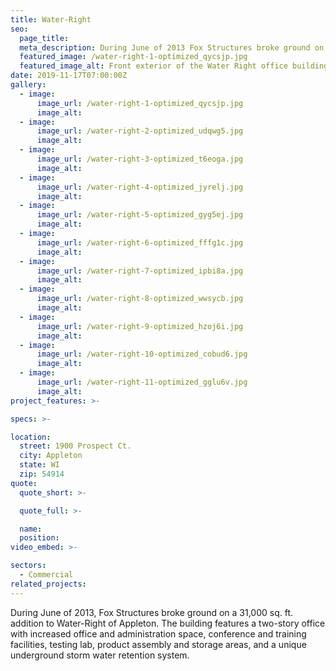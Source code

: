 ```yaml
---
title: Water-Right
seo:
  page_title:
  meta_description: During June of 2013 Fox Structures broke ground on a 31,000 sq. ft. addition to Water Right of Appleton.
  featured_image: /water-right-1-optimized_qycsjp.jpg
  featured_image_alt: Front exterior of the Water Right office building
date: 2019-11-17T07:00:00Z
gallery: 
  - image: 
      image_url: /water-right-1-optimized_qycsjp.jpg
      image_alt:
  - image: 
      image_url: /water-right-2-optimized_udqwg5.jpg
      image_alt:
  - image: 
      image_url: /water-right-3-optimized_t6eoga.jpg
      image_alt:
  - image: 
      image_url: /water-right-4-optimized_jyrelj.jpg
      image_alt:
  - image: 
      image_url: /water-right-5-optimized_gyg5ej.jpg
      image_alt:
  - image: 
      image_url: /water-right-6-optimized_fffg1c.jpg
      image_alt:
  - image: 
      image_url: /water-right-7-optimized_ipbi8a.jpg
      image_alt:
  - image: 
      image_url: /water-right-8-optimized_wwsycb.jpg
      image_alt:
  - image: 
      image_url: /water-right-9-optimized_hzoj6i.jpg
      image_alt:
  - image: 
      image_url: /water-right-10-optimized_cobud6.jpg
      image_alt:
  - image: 
      image_url: /water-right-11-optimized_gglu6v.jpg
      image_alt:
project_features: >-

specs: >-

location:
  street: 1900 Prospect Ct.
  city: Appleton
  state: WI
  zip: 54914
quote:
  quote_short: >-

  quote_full: >-

  name: 
  position: 
video_embed: >-

sectors:
  - Commercial
related_projects: 
---
```


During June of 2013, Fox Structures broke ground on a 31,000 sq. ft. addition to Water-Right of Appleton. The building features a two-story office with increased office and administration space, conference and training facilities, testing lab, product assembly and storage areas, and a unique underground storm water retention system.